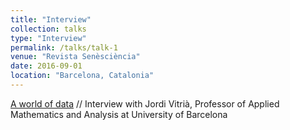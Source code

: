 ```yaml
---
title: "Interview"
collection: talks
type: "Interview"
permalink: /talks/talk-1
venue: "Revista Senèsciència"
date: 2016-09-01
location: "Barcelona, Catalonia"
---
```


[A world of data](http://www.ub.edu/senesciencia/noticia/a-data-world/) // Interview with Jordi Vitrià, Professor of Applied Mathematics and Analysis at University of Barcelona


